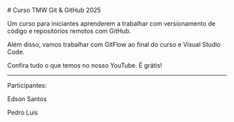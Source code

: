 \# Curso TMW Git \& GitHub 2025



Um curso para iniciantes aprenderem a trabalhar com versionamento de código e repositórios remotos com GitHub.



Além disso, vamos trabalhar com GitFlow ao final do curso e Visual Studio Code.



Confira tudo o que temos no nosso YouTube. É grátis!



---------------



Participantes:



Edson Santos

Pedro Luis

